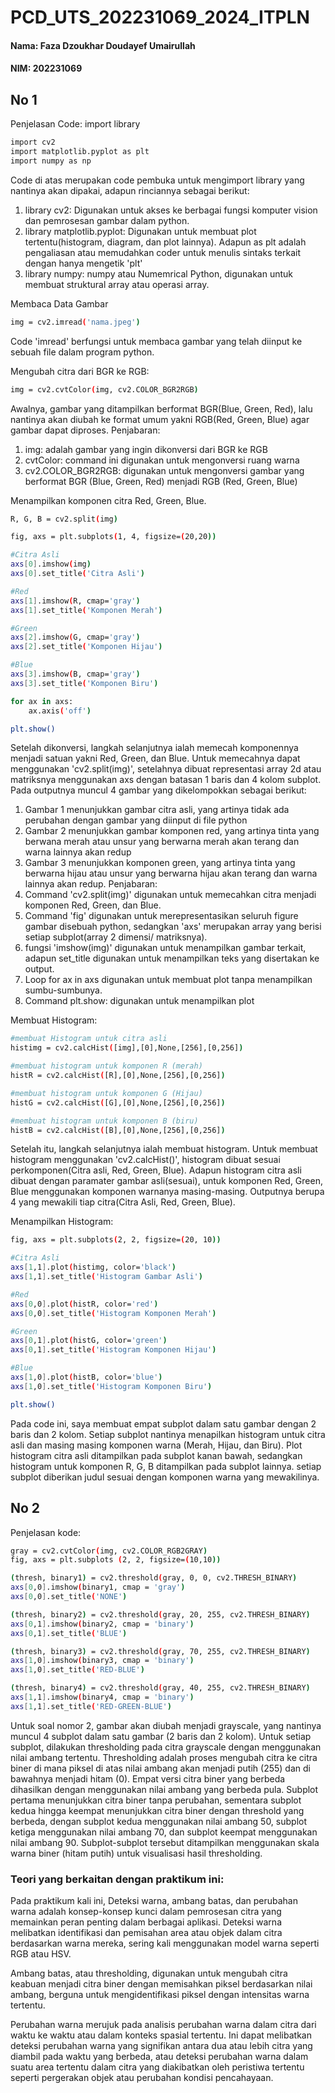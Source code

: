 # PCD_UTS_202231069_2024_ITPLN

#### Nama: Faza Dzoukhar Doudayef Umairullah
#### NIM: 202231069

## No 1
Penjelasan Code:
import library
``` bash
import cv2
import matplotlib.pyplot as plt
import numpy as np
``` 

Code di atas merupakan code pembuka untuk mengimport library yang nantinya akan dipakai, adapun rinciannya sebagai berikut:
1. library cv2: Digunakan untuk akses ke berbagai fungsi komputer vision dan pemrosesan gambar dalam python.
2. library matplotlib.pyplot: Digunakan untuk membuat plot tertentu(histogram, diagram, dan plot lainnya). Adapun as plt adalah pengaliasan atau memudahkan coder untuk menulis sintaks terkait dengan hanya mengetik 'plt'
3. library numpy: numpy atau Numemrical Python, digunakan untuk membuat struktural array atau operasi array.

Membaca Data Gambar
``` bash
img = cv2.imread('nama.jpeg')
```

Code 'imread' berfungsi untuk membaca gambar yang telah diinput ke sebuah file dalam program python.

Mengubah citra dari BGR ke RGB:
``` bash
img = cv2.cvtColor(img, cv2.COLOR_BGR2RGB)
```
Awalnya, gambar yang ditampilkan berformat BGR(Blue, Green, Red), lalu nantinya akan diubah ke format umum yakni RGB(Red, Green, Blue) agar gambar dapat diproses.
Penjabaran:
1. img: adalah gambar yang ingin dikonversi dari BGR ke RGB
2. cvtColor: command ini digunakan untuk mengonversi ruang warna
3. cv2.COLOR_BGR2RGB: digunakan untuk mengonversi gambar yang berformat BGR (Blue, Green, Red) menjadi RGB (Red, Green, Blue)
   
Menampilkan komponen citra Red, Green, Blue.
``` bash
R, G, B = cv2.split(img)

fig, axs = plt.subplots(1, 4, figsize=(20,20))

#Citra Asli
axs[0].imshow(img)
axs[0].set_title('Citra Asli')

#Red
axs[1].imshow(R, cmap='gray')
axs[1].set_title('Komponen Merah')

#Green
axs[2].imshow(G, cmap='gray')
axs[2].set_title('Komponen Hijau')

#Blue
axs[3].imshow(B, cmap='gray')
axs[3].set_title('Komponen Biru')

for ax in axs:
    ax.axis('off')

plt.show()
```
Setelah dikonversi, langkah selanjutnya ialah memecah komponennya menjadi satuan yakni Red, Green, dan Blue. Untuk memecahnya dapat menggunakan 'cv2.split(img)', setelahnya dibuat representasi array 2d atau matriksnya menggunakan axs dengan batasan 1 baris dan 4 kolom subplot. Pada outputnya muncul 4 gambar yang dikelompokkan sebagai berikut:
1. Gambar 1 menunjukkan gambar citra asli, yang artinya tidak ada perubahan dengan gambar yang diinput di file python
2. Gambar 2 menunjukkan gambar komponen red, yang artinya tinta yang berwana merah atau unsur yang berwarna merah akan terang dan warna lainnya akan redup
3. Gambar 3 menunjukkan komponen green, yang artinya tinta yang berwarna hijau atau unsur yang berwarna hijau akan terang dan warna lainnya akan redup.
Penjabaran:
1. Command 'cv2.split(img)' digunakan untuk memecahkan citra menjadi komponen Red, Green, dan Blue.
2. Command 'fig' digunakan untuk merepresentasikan seluruh figure gambar disebuah python, sedangkan 'axs' merupakan array yang berisi setiap subplot(array 2 dimensi/ matriksnya).
3. fungsi 'imshow(img)' digunakan untuk menampilkan gambar terkait, adapun set_title digunakan untuk menampilkan teks yang disertakan ke output.
4. Loop for ax in axs digunakan untuk membuat plot tanpa menampilkan sumbu-sumbunya.
5. Command plt.show: digunakan untuk menampilkan plot

Membuat Histogram:
``` bash
#membuat Histogram untuk citra asli 
histimg = cv2.calcHist([img],[0],None,[256],[0,256])

#membuat histogram untuk komponen R (merah)
histR = cv2.calcHist([R],[0],None,[256],[0,256])

#membuat histogram untuk komponen G (Hijau)
histG = cv2.calcHist([G],[0],None,[256],[0,256])

#membuat histogram untuk komponen B (biru)
histB = cv2.calcHist([B],[0],None,[256],[0,256])
```
Setelah itu, langkah selanjutnya ialah membuat histogram. Untuk membuat histogram menggunakan 'cv2.calcHist()', histogram dibuat sesuai perkomponen(Citra asli, Red, Green, Blue). Adapun histogram citra asli dibuat dengan paramater gambar asli(sesuai), untuk komponen Red, Green, Blue menggunakan komponen warnanya masing-masing. Outputnya berupa 4 yang mewakili tiap citra(Citra Asli, Red, Green, Blue).


Menampilkan Histogram:
``` bash
fig, axs = plt.subplots(2, 2, figsize=(20, 10))

#Citra Asli
axs[1,1].plot(histimg, color='black')
axs[1,1].set_title('Histogram Gambar Asli')

#Red
axs[0,0].plot(histR, color='red')
axs[0,0].set_title('Histogram Komponen Merah')

#Green
axs[0,1].plot(histG, color='green')
axs[0,1].set_title('Histogram Komponen Hijau')

#Blue
axs[1,0].plot(histB, color='blue')
axs[1,0].set_title('Histogram Komponen Biru')

plt.show()
```
Pada code ini, saya membuat empat subplot dalam satu gambar dengan 2 baris dan 2 kolom. Setiap subplot nantinya menapilkan histogram untuk citra asli dan masing masing komponen warna (Merah, Hijau, dan Biru). Plot histogram citra asli ditampilkan pada subplot kanan bawah, sedangkan histogram untuk komponen R, G, B ditampilkan pada subplot lainnya. setiap subplot diberikan judul sesuai dengan komponen warna yang mewakilinya. 

## No 2
Penjelasan kode:
``` bash
gray = cv2.cvtColor(img, cv2.COLOR_RGB2GRAY)
fig, axs = plt.subplots (2, 2, figsize=(10,10))

(thresh, binary1) = cv2.threshold(gray, 0, 0, cv2.THRESH_BINARY)
axs[0,0].imshow(binary1, cmap = 'gray')
axs[0,0].set_title('NONE')

(thresh, binary2) = cv2.threshold(gray, 20, 255, cv2.THRESH_BINARY)
axs[0,1].imshow(binary2, cmap = 'binary')
axs[0,1].set_title('BLUE')

(thresh, binary3) = cv2.threshold(gray, 70, 255, cv2.THRESH_BINARY)
axs[1,0].imshow(binary3, cmap = 'binary')
axs[1,0].set_title('RED-BLUE')

(thresh, binary4) = cv2.threshold(gray, 40, 255, cv2.THRESH_BINARY)
axs[1,1].imshow(binary4, cmap = 'binary')
axs[1,1].set_title('RED-GREEN-BLUE')
```
Untuk soal nomor 2, gambar akan diubah menjadi grayscale, yang nantinya muncul 4 subplot dalam satu gambar (2 baris dan 2 kolom). Untuk setiap subplot, dilakukan thresholding pada citra grayscale dengan menggunakan nilai ambang tertentu. Thresholding adalah proses mengubah citra ke citra biner di mana piksel di atas nilai ambang akan menjadi putih (255) dan di bawahnya menjadi hitam (0). Empat versi citra biner yang berbeda dihasilkan dengan menggunakan nilai ambang yang berbeda pula. Subplot pertama menunjukkan citra biner tanpa perubahan, sementara subplot kedua hingga keempat menunjukkan citra biner dengan threshold yang berbeda, dengan subplot kedua menggunakan nilai ambang 50, subplot ketiga menggunakan nilai ambang 70, dan subplot keempat menggunakan nilai ambang 90. Subplot-subplot tersebut ditampilkan menggunakan skala warna biner (hitam putih) untuk visualisasi hasil thresholding.


### Teori yang berkaitan dengan praktikum ini:
Pada praktikum kali ini, Deteksi warna, ambang batas, dan perubahan warna adalah konsep-konsep kunci dalam pemrosesan citra yang memainkan peran penting dalam berbagai aplikasi. Deteksi warna melibatkan identifikasi dan pemisahan area atau objek dalam citra berdasarkan warna mereka, sering kali menggunakan model warna seperti RGB atau HSV. 

Ambang batas, atau thresholding, digunakan untuk mengubah citra keabuan menjadi citra biner dengan memisahkan piksel berdasarkan nilai ambang, berguna untuk mengidentifikasi piksel dengan intensitas warna tertentu.

Perubahan warna merujuk pada analisis perubahan warna dalam citra dari waktu ke waktu atau dalam konteks spasial tertentu. Ini dapat melibatkan deteksi perubahan warna yang signifikan antara dua atau lebih citra yang diambil pada waktu yang berbeda, atau deteksi perubahan warna dalam suatu area tertentu dalam citra yang diakibatkan oleh peristiwa tertentu seperti pergerakan objek atau perubahan kondisi pencahayaan. 
